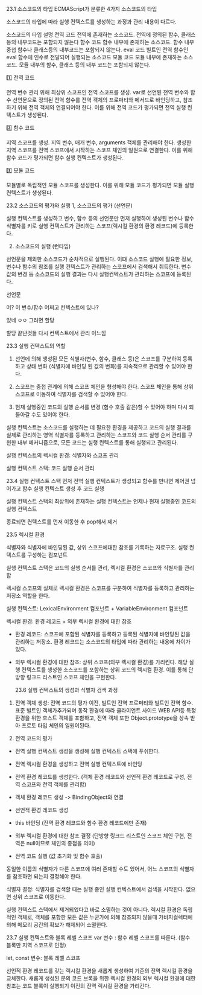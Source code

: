 23.1 소스코드의 타입
ECMAScript가 분류한 4가지 소스코드의 타입

소스코드의 타입에 따라 실행 컨텍스트를 생성하는 과정과 관리 내용이 다르다.

소스코드의 타입 설명
전역 코드 전역에 존재하는 소스코드. 전역에 정의된 함수, 클래스 등의 내부코드는 포함되지 않는다
함수 코드 합수 내부에 존재하는 소스코드. 함수 내부 중첩 함수나 클래스등의 내부코드는 포함되지 않는다.
eval 코드 빌트인 전역 함수인 eval 함수에 인수로 전달되어 실행되는 소스코드
모듈 코드 모듈 내부에 존재하는 소스코드. 모듈 내부의 함수, 클래스 등의 내부 코드는 포함되지 않는다.

1️⃣ 전역 코드

전역 변수 관리 위해 최상위 스코프인 전역 스코프를 생성. var로 선언된 전역 변수와 함수 선언문으로 정의된 전역 함수를 전역 객체의 프로퍼티와 메서드로 바인딩하고, 참조하기 위해 전역 객체와 연결되어야 한다. 이를 위해 전역 코드가 평가되면 전역 실행 컨텍스트가 생성된다.

2️⃣ 함수 코드

지역 스코프를 생성. 지역 변수, 매개 변수, arguments 객체를 관리해야 한다. 생성한 지역 스코프를 전역 스코프에서 시작하는 스코프 체인의 일원으로 연결한다. 이를 위해 함수 코드가 평가되면 함수 실행 컨텍스트가 생성된다.

3️⃣ 모듈 코드

모듈별로 독립적인 모듈 스코프를 생성한다. 이를 위해 모듈 코드가 평가되면 모듈 실행 컨텍스트가 생성된다.

23.2 소스코드의 평가와 실행
1, 소스코드의 평가 (선언문)

실행 컨텍스트를 생성하고 변수, 함수 등의 선언문만 먼저 실행하여 생성된 변수나 함수 식별자를 키로 실행 컨텍스트가 관리하는 스코프(렉시컬 환경의 환경 레코드)에 등록한다.

2. 소스코드의 실행 (런타임)

선언문을 제외한 소스코드가 순차적으로 실행된다. 이떄 소스코드 실행에 필요한 정보, 변수나 함수의 참조를 실행 컨텍스트가 관리하는 스코프에서 검색해서 취득한다. 변수 값의 변경 등 소스코드의 실행 결과는 다시 실행컨텍스트가 관리하는 스코프에 등록된다.

선언문

어? 이 변수/함수 어쩌고 컨텍스트에 있나?

있네 ㅇㅇ 그러면 할당

할당 끝난것들 다시 컨텍스트에서 관리 이느낌

23.3 실행 컨텍스트의 역할

1. 선언에 의해 생성된 모든 식별자(변수, 함수, 클래스 등)은 스코프를 구분하여 등록하고 상태 변화 (식별자에 바인딩 된 값의 변화)를 지속적으로 관리할 수 있어야 한다.

2. 스코프는 중첩 관계에 의해 스코프 체인을 형성해야 한다. 스코프 체인을 통해 상위 스코프로 이동하여 식별자를 검색할 수 있어야 한다.

3. 현재 실행중인 코드의 실행 순서를 변경 (함수 호출 같은)할 수 있어야 하며 다시 되돌아갈 수도 있어야 한다.

실행 컨텍스트는 소스코드를 실행하는 데 필요한 환경을 제공하고 코드의 실행 결과를 실제로 관리하는 영역
식별자를 등록하고 관리하는 스코프와 코드 실행 순서 관리를 구현한 내부 메커니즘으로, 모든 코드는 실행 컨텍스트를 통해 실행되고 관리된다.

실행 컨텍스트의 렉시컬 환경: 식별자와 스코프 관리

실행 컨텍스트 스택: 코드 실행 순서 관리

23.4 실행 컨텍스트 스택
먼저 전역 실행 컨텍스트가 생성되고 함수를 만나면 제어권 넘어가고 함수 실행 컨텍스트 생성 후 코드 실행

실행 컨텍스트 스택의 최상위에 존재하는 실행 컨텍스트는 언제나 현재 실행중인 코드의 실행 컨텍스트

종료되면 컨텍스트를 먼저 이동한 후 pop해서 제거

23.5 렉시컬 환경

식별자와 식별자에 바인딩된 값, 상위 스코프에대한 참조를 기록하는 자료구조.
실행 컨텍스트를 구성하는 컴포넌트

실행 컨텍스트 스택은 코드의 실행 순서를 관리, 렉시컬 환경은 스코프와 식별자를 관리함

렉시컬 스코프의 실체로 렉시컬 환경은 스코프를 구분하여 식별자를 등록하고 관리하는 저장소 역할을 한다.

실행 컨텍스트: LexicalEnvironment 컴포넌트 + VariableEnvironment 컴포넌트

렉시컬 환경: 환경 레코드 + 외부 렉시컬 환경에 대한 참조

- 환경 레코드: 스코프에 포함된 식별자를 등록하고 등록된 식별자에 바인딩된 값을 관리하는 저장소. 환경 레코드는 소스코드의 타입에 따라 관리하는 내용에 차이가 있다.

- 외부 렉시컬 환경에 대한 참조: 상위 스코프(외부 렉시컬 환경)를 가리킨다. 해당 실행 컨텍스트를 생성한 소스코드를 포함하는 상위 코드의 렉시컬 환경. 이를 통해 단방향 링크드 리스트인 스코프 체인을 구현한다.

  23.6 실행 컨텍스트의 생성과 식별자 검색 과정

1. 전역 객체 생성: 전역 코드의 평가 이전, 빌트인 전역 프로퍼티와 빌트인 전역 함수. 표준 빌트인 객체가추가되며 동작 환경에 따라 클라이언트 사이드 WEB API등 특정 환경을 위한 호스트 객체를 포함하고, 전역 객체 또한 Object.prototype을 상속 받아 프로토 타입 체인의 일원이된다.

2. 전역 코드의 평가

- 전역 실행 컨텍스트 생성을 생성해 실행 컨텍스트 스택에 푸쉬한다.

- 전역 렉시컬 환경을 생성하고 전역 실행 컨텍스트에 바인딩

- 전역 환경 레코드를 생성한다. (객체 환경 레코드와 선언적 환경 레코드로 구성, 전역 스코프와 전역 객체를 관리함)

- 객체 환경 레코드 생성 -> BindingObject와 연결

- 선언적 환경 레코드 생성

- this 바인딩 (전역 환경 레코드와 함수 환경 레코드에만 존재)

- 외부 렉시컬 환경에 대한 참조 결정 (단방향 링크드 리스트인 스코프 체인 구현, 전역은 null이므로 체인의 종점을 의미)

- 전역 코드 실행 (값 초기화 및 함수 호출)

동일한 이름의 식별자가 다른 스코프에 여러 존재할 수도 있어서, 어느 스코프의 식별자를 참조하면 되는지 결정해야 한다.

식별자 결정: 식별자를 검색할 때는 실행 중인 실행 컨텍스트에서 검색을 시작한다. 없으면 상위 스코프로 이동한다.

실행 컨텍스트 스택에서 제거되었다고 바로 소멸하는 것이 아니다. 렉시컬 환경은 독립적인 객체로, 객체를 포함한 모든 값은 누군가에 의해 참조되지 않을때 가비지컬렉터에 의해 메모리 공간의 확보가 해제되어 소멸한다.

23.7 실행 컨텍스트와 블록 레벨 스코프
var 변수 : 함수 레벨 스코프를 따른다. (함수 블록만 지역 스코프로 인정)

let, const 변수: 블록 레벨 스코프

선언적 환경 레코드를 갖는 렉시컬 환경을 새롭게 생성하여 기존의 전역 렉시컬 환경을 교체한다. 새롭게 생성된 문의 코드 브록을 위한 렉시컬 환경의 외부 렉시컬 환경에 대한 참조는 코드 블록이 실행되기 이전의 전역 렉시컬 환경을 가리킨다.
